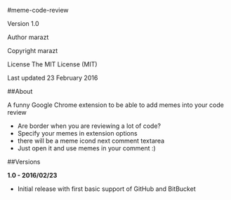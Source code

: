 
#meme-code-review


Version 1.0

Author marazt

Copyright marazt

License The MIT License (MIT)

Last updated 23 February 2016


##About

A funny Google Chrome extension to be able to add memes into your code review
* Are border when you are reviewing a lot of code?
* Specify your memes in extension options
* there will be a meme icond next comment textarea
* Just open it and use memes in your comment :)


##Versions

**1.0 - 2016/02/23**

* Initial release with first basic support of GitHub and BitBucket